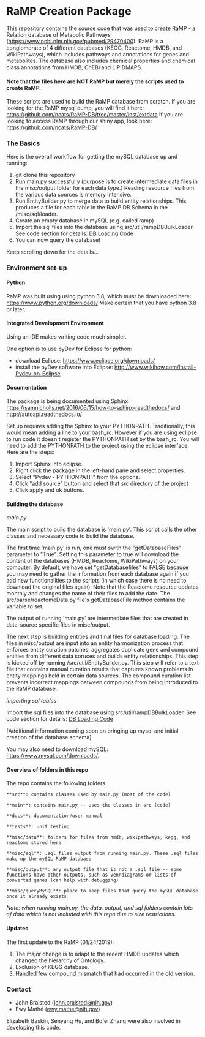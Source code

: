 # RaMP Creation Package #

This repository contains the source code that was used to create RaMP - a Relation database of Metabolic Pathways (https://www.ncbi.nlm.nih.gov/pubmed/29470400).  RaMP is a conglomerate of 4 different databases (KEGG, Reactome, HMDB, and WikiPathways), which includes pathways and annotations for genes and metabolites. The database also includes chemical properties and chemical class annotations from HMDB, ChEBI and LIPIDMAPS.  

#### Note that the files here are NOT RaMP but merely the scripts used to create RaMP. ####

These scripts are used to build the RaMP database from scratch. 
If you are looking for the RaMP mysql dump, you will find it here: https://github.com/ncats/RaMP-DB/tree/master/inst/extdata
If you are looking to access RaMP through our shiny app, look here: https://github.com/ncats/RaMP-DB/

### The Basics ###
Here is the overall workflow for getting the mySQL database up and running:

  1. git clone this repository
  2. Run main.py successfully (purpose is to create intermediate data files in the misc/output folder for each data type.) Reading resource files from the various data sources is memory intensive. 
  3. Run EntityBuilder.py to merge data to build entity relationships. This produces a file for each table in the RaMP DB Schema in the /misc/sql/loader.
  4. Create an empty database in mySQL (e.g. called ramp) 
  5. Import the sql files into the database using src/util/rampDBBulkLoader. See code section for details: [DB Loading Code](https://github.com/ncats/RaMP-BackEnd/blob/9e0ab9c719f3a690272fc7a0ae669b6f11d74b7a/src/util/rampDBBulkLoader.py#L393)
  6. You can now query the database!

Keep scrolling down for the details...

### Environment set-up ###

#### Python ####
RaMP was built using using python 3.8, which must be downloaded here: https://www.python.org/downloads/
Make certain that you have python 3.8 or later.

#### Integrated Development Environment ####
Using an IDE makes writing code much simpler. 

One option is to use pyDev for Eclipse for python:
  - download Eclipse: https://www.eclipse.org/downloads/
  - install the pyDev software into Eclipse: http://www.wikihow.com/Install-Pydev-on-Eclipse

#### Documentation ####
The package is being documented using Sphinx: https://samnicholls.net/2016/06/15/how-to-sphinx-readthedocs/ and http://autoapi.readthedocs.io/

Set up requires adding the Sphinx to your PYTHONPATH. Traditionally, this would mean adding a line to your bash_rc. However if you are using eclipse to run code it doesn't register the PYTHONPATH set by the bash_rc. You will need to add the PYTHONPATH to the project using the eclipse interface. Here are the steps:
  1. Import Sphinx into eclipse.
  2. Right click the package in the left-hand pane and select properties.
  3. Select "Pydev - PYTHONPATH" from the options.
  4. Click "add source" button and select that *src* directory of the project
  5. Click apply and ok buttons.

#### Building the database ####
*main.py*

The main script to build the database is 'main.py'. This script calls the other classes and necessary code to build the database. 

The first time 'main.py' is run, one must swith the "getDatabaseFiles" parameter to "True".  Setting this parameter to true will download the content of the databases (HMDB, Reactome, WikiPathways) on your computer.  By default, we have set "getDatabasefiles" to FALSE because you may need to gather the information from each database again if you add new functionalities to the scripts (in which case there is no need to download the original files again). Note that the Reactome resource updates monthly and changes the name of their files to add the date.  The src/parse/reactomeData.py file's getDatabaseFile method contains the variable to set.

The output of running 'main.py' are intermediate files that are created in data-source specific files in misc/output. 

The next step is building entities and final files for database loading. The files in misc/output are input into an entity harmonization process that enforces entity curation patches, aggregates duplicate gene and compound entities from different data soruces and builds entity relationships. This step is kicked off by running /src/util/EntityBuilder.py. This step will refer to a text file that contains manual curation results that captures known problems in entity mappings held in certain data sources. The compound curation list prevents incorrect mappings between compounds from being introduced to the RaMP database. 

*importing sql tables*

Import the sql files into the database using src/util/rampDBBulkLoader. See code section for details: [DB Loading Code](https://github.com/ncats/RaMP-BackEnd/blob/9e0ab9c719f3a690272fc7a0ae669b6f11d74b7a/src/util/rampDBBulkLoader.py#L393)

[Additional information coming soon on bringing up mysql and initial creation of the database schema]

You may also need to download mySQL: https://www.mysql.com/downloads/. 



#### Overview of folders in this repo ####
The repo contains the following folders

    **src**: contains classes used by main.py (most of the code)

    **main**: contains main.py -- uses the classes in src (code)

    **docs**: documentation/user manual

    **tests**: unit testing

    **misc/data**: folders for files from hmdb, wikipathways, kegg, and reactome stored here

    **misc/sql**: .sql files output from running main.py. These .sql files make up the mySQL RaMP database

    **misc/output**: any output file that is not a .sql file -- some functions have other outputs, such as venndiagrams or lists of converted genes (can help with debugging)

    **misc/queryMySQL**: place to keep files that query the mySQL database once it already exists 

*Note: when running main.py, the data, output, and sql folders contain lots of data which is not included with this repo due to size restrictions.*

#### Updates ####
The first update to the RaMP (01/24/2019):

1. The major change is to adapt to the recent HMDB updates which changed the hierarchy of Ontology.
2. Exclusion of KEGG database.
3. Handled few compound mismatch that had occurred in the old version.

### Contact ###
* John Braisted (john.braisted@nih.gov)
* Ewy Mathé (ewy.mathe@nih.gov)

Elizabeth Baskin, Senyang Hu, and Bofei Zhang were also involved in developing this code.
